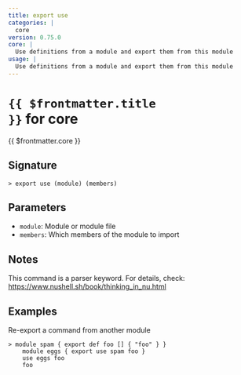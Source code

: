 ```yaml
---
title: export use
categories: |
  core
version: 0.75.0
core: |
  Use definitions from a module and export them from this module
usage: |
  Use definitions from a module and export them from this module
---
```


# <code>{{ $frontmatter.title }}</code> for core

<div class='command-title'>{{ $frontmatter.core }}</div>

## Signature

```> export use (module) (members)```

## Parameters

 -  `module`: Module or module file
 -  `members`: Which members of the module to import

## Notes
This command is a parser keyword. For details, check:
  https://www.nushell.sh/book/thinking_in_nu.html
## Examples

Re-export a command from another module
```shell
> module spam { export def foo [] { "foo" } }
    module eggs { export use spam foo }
    use eggs foo
    foo

```
